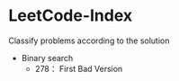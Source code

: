 # LeetCode-Index

Classify problems according to the solution

- Binary search
  - 278： First Bad Version
